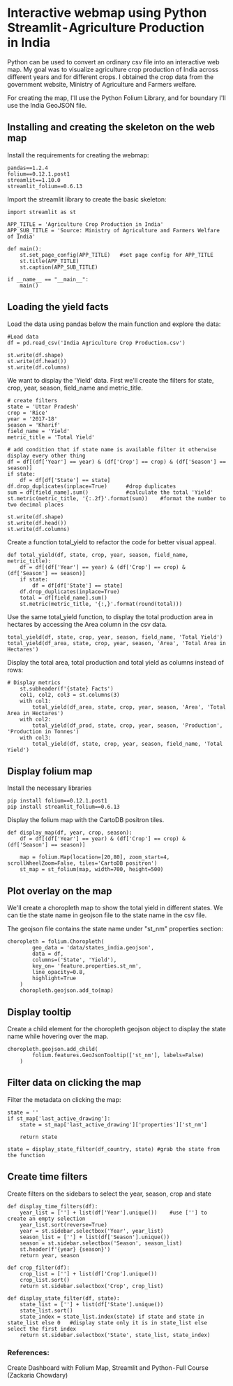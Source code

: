 # Interactive webmap using Python Streamlit - Agriculture Production in India

Python can be used to convert an ordinary csv file into an interactive web map. 
My goal was to visualize agriculture crop production of India across different 
years and for different crops. I obtained the crop data from the government 
website, Ministry of Agriculture and Farmers welfare.

For creating the map, I'll use the Python Folium Library, and for boundary I'll use the India GeoJSON file.

## Installing and creating the skeleton on the web map

Install the requirements for creating the webmap:

```
pandas==1.2.4
folium==0.12.1.post1
streamlit==1.10.0
streamlit_folium==0.6.13
```

Import the streamlit library to create the basic skeleton:
```
import streamlit as st

APP_TITLE = 'Agriculture Crop Production in India'
APP_SUB_TITLE = 'Source: Ministry of Agriculture and Farmers Welfare of India'

def main():
    st.set_page_config(APP_TITLE)   #set page config for APP_TITLE
    st.title(APP_TITLE)             
    st.caption(APP_SUB_TITLE)

if __name__ == "__main__":
    main()
```
    
    
## Loading the yield facts
Load the data using pandas below the main function and explore the data:

```
#Load data
df = pd.read_csv('India Agriculture Crop Production.csv')

st.write(df.shape)
st.write(df.head())
st.write(df.columns)
```

We want to display the 'Yield' data. First we'll create the filters for state, crop, year, season, field_name and metric_title.
```
# create filters
state = 'Uttar Pradesh'
crop = 'Rice'
year = '2017-18'        
season = 'Kharif'
field_name = 'Yield'
metric_title = 'Total Yield'

# add condition that if state name is available filter it otherwise display every other thing  
df = df[(df['Year'] == year) & (df['Crop'] == crop) & (df['Season'] == season)]
if state:
    df = df[df['State'] == state]
df.drop_duplicates(inplace=True)      #drop duplicates
sum = df[field_name].sum()            #calculate the total 'Yield'
st.metric(metric_title, '{:.2f}'.format(sum))    #format the number to two decimal places

st.write(df.shape)
st.write(df.head())
st.write(df.columns)
```

Create a function total_yield to refactor the code for better visual appeal.
```
def total_yield(df, state, crop, year, season, field_name, metric_title):
    df = df[(df['Year'] == year) & (df['Crop'] == crop) & (df['Season'] == season)]
    if state:
        df = df[df['State'] == state]
    df.drop_duplicates(inplace=True)
    total = df[field_name].sum()
    st.metric(metric_title, '{:,}'.format(round(total)))
```

Use the same total_yield function, to display the total production area in hectares by accessing the Area column in the csv data.
```
total_yield(df, state, crop, year, season, field_name, 'Total Yield')
total_yield(df_area, state, crop, year, season, 'Area', 'Total Area in Hectares')
```

Display the total area, total production and total yield as columns instead of rows:
```
# Display metrics
    st.subheader(f'{state} Facts')
    col1, col2, col3 = st.columns(3)
    with col1:
        total_yield(df_area, state, crop, year, season, 'Area', 'Total Area in Hectares')
    with col2:
        total_yield(df_prod, state, crop, year, season, 'Production', 'Production in Tonnes')
    with col3:
        total_yield(df, state, crop, year, season, field_name, 'Total Yield')
```

## Display folium map
Install the necessary libraries

```
pip install folium==0.12.1.post1
pip install streamlit_folium==0.6.13
```

Display the folium map with the CartoDB positron tiles.
```
def display_map(df, year, crop, season):
    df = df[(df['Year'] == year) & (df['Crop'] == crop) & (df['Season'] == season)]

    map = folium.Map(location=[20,80], zoom_start=4, scrollWheelZoom=False, tiles='CartoDB positron')
    st_map = st_folium(map, width=700, height=500)
```

## Plot overlay on the map
We'll create a choropleth map to show the total yield in different states. We can tie the state name in geojson file to the state name in the csv file.

The geojson file contains the state name under "st_nm" properties section:

```
choropleth = folium.Choropleth(
        geo_data = 'data/states_india.geojson',
        data = df,
        columns=('State', 'Yield'),
        key_on= 'feature.properties.st_nm',
        line_opacity=0.8,
        highlight=True   
    )
    choropleth.geojson.add_to(map)
```

## Display tooltip
Create a child element for the choropleth geojson object to display the state name while hovering over the map.

```
choropleth.geojson.add_child(
        folium.features.GeoJsonTooltip(['st_nm'], labels=False)
    )
```

## Filter data on clicking the map
Filter the metadata on clicking the map:
```
state = ''
if st_map['last_active_drawing']:
    state = st_map['last_active_drawing']['properties']['st_nm']

    return state

state = display_state_filter(df_country, state) #grab the state from the function
```

## Create time filters
Create filters on the sidebars to select the year, season, crop and state

```
def display_time_filters(df):
    year_list = [''] + list(df['Year'].unique())    #use [''] to create an empty selection
    year_list.sort(reverse=True)
    year = st.sidebar.selectbox('Year', year_list)
    season_list = [''] + list(df['Season'].unique())
    season = st.sidebar.selectbox('Season', season_list)
    st.header(f'{year} {season}')
    return year, season

def crop_filter(df):
    crop_list = [''] + list(df['Crop'].unique())
    crop_list.sort()
    return st.sidebar.selectbox('Crop', crop_list)

def display_state_filter(df, state):
    state_list = [''] + list(df['State'].unique())
    state_list.sort()
    state_index = state_list.index(state) if state and state in state_list else 0   #display state only it is in state_list else select the first index
    return st.sidebar.selectbox('State', state_list, state_index)
```

### References:
Create Dashboard with Folium Map, Streamlit and Python - Full Course (Zackaria Chowdary)
